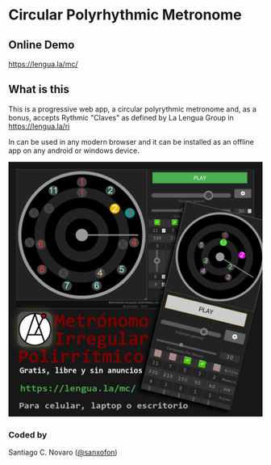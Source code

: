 # Circular Polyrhythmic Metronome

## Online Demo
https://lengua.la/mc/

## What is this
This is a progressive web app, a circular polyrythmic metronome and, as a bonus, accepts Rythmic "Claves" as defined by La Lengua Group in https://lengua.la/ri

In can be used in any modern browser and it can be installed as an offline app on any android or windows device.

![Metrónomo Polirrítmico Circular](metronomo.png)

### Coded by
Santiago C. Novaro ([@sanxofon](https://twitter.com/sanxofon))
